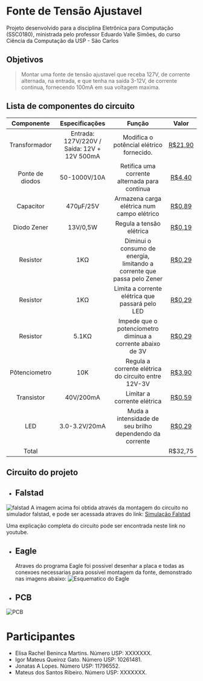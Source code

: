 
# Fonte de Tensão Ajustavel

Projeto desenvolvido para a disciplina Eletrônica para Computação (SSC0180), ministrada pelo professor Eduardo Valle Simões, do curso Ciência da Computação da USP - São Carlos  

## Objetivos
> Montar uma fonte de tensão ajustavel que receba 127V, de corrente alternada, na entrada, e que tenha na saida 3-12V, de corrente continua, fornecendo 100mA em sua voltagem maxima.


## Lista de componentes do circuito 

 Componente | Especificações     | Função | Valor    
:---------: | :-----------------:|:-----: |:----------:  
Transformador   | Entrada: 127V/220V / Saída: 12V + 12V 500mA | Modifica o potêncial elétrico fornecido.     |[R$21,90](https://www.filipeflop.com/produto/transformador-trafo-12v-12v-500ma-bivolt/?gclid=CjwKCAjwxLH3BRApEiwAqX9areP5FGhM8JJqK7Jvn082xlDDOCEa7RWokWT-8mK8e1Cb3rjjSbqzxxoCyewQAvD_BwE)
Ponte de diodos | 50-1000V/10A | Retifica uma corrente alternada para continua                                | [R$4,40](https://www.filipeflop.com/produto/modulo-ponte-h-kbu1010-retificadora/#tab-wc-simulador-parcelas) 
Capacitor       | 470µF/25V | Armazena carga elétrica num campo elétrico                                   | [R$0,89](https://www.filipeflop.com/produto/capacitor-eletrolitico-470%c2%b5f-25v-x5-unidades/)
Diodo Zener     | 13V/0,5W | Regula a tensão elétrica                                                        | [R$0,19]( https://www.filipeflop.com/produto/diodo-zener-2-a-39v/) 
Resistor        | 1KΩ |Diminui o consumo de energia, limitando a corrente que passa pelo Zener | [R$0,29](https://www.filipeflop.com/produto/resistor-1k%CF%89-14w-x20-unidades/)
Resistor        | 1KΩ | Limita a corrente elétrica que passará pelo LED                                      | [R$0,29](https://www.filipeflop.com/produto/resistor-1k%CF%89-14w-x20-unidades/)
Resistor        | 5.1KΩ | Impede que o potenciometro diminua a corrente abaixo de 3V                         | [R$0,29](https://www.filipeflop.com/produto/resistor-2-2k-14w-x20-unidades/)
Pôtenciometro   | 10K | Regula a corrente elétrica do circuito entre 12V-3V                       | [R$3,90](https://www.filipeflop.com/produto/potenciometro-linear-10k/)  
Transistor      | 40V/200mA  | Limitar a corrente elétrica                                        | [R$0,59](https://www.filipeflop.com/produto/transistor-a1015-pnp-x10-unidades/) 
LED     | 3.0-3.2V/20mA  | Muda a intensidade de seu brilho dependendo da corrente                                        | [R$0,29](https://www.filipeflop.com/produto/led-difuso-5mm-verde-x10-unidades/)
Total     |   |                                       | R$32,75



## Circuito do projeto

- ## Falstad 
![falstad](https://github.com/IgorGato/Fonte-de-Tensao-Ajustavel-3-12V/blob/master/Simulacao%20do%20circuito.png)
  A imagem acima foi obtida através da montagem do circuito no simulador falstad, e pode ser acessada atraves do link: 
  [Simulação Falstad](http://tinyurl.com/ybvgt9q6)
  
  Uma explicação completa do circuito pode ser encontrada neste link no youtube.
  
- ## Eagle 

  Atraves do programa Eagle foi possivel desenhar a placa e todas as conexoes necessarias para possivel montagem da fonte, demonstrado nas imagens abaixo:
![Esquematico do Eagle](https://github.com/IgorGato/Fonte-de-Tensao-Ajustavel-3-12V/blob/master/eagle.jpeg)

- ## PCB
![PCB](https://github.com/IgorGato/Fonte-de-Tensao-Ajustavel-3-12V/blob/master/FONTE.jpeg)


# Participantes

 - Elisa Rachel Beninca Martins. Número USP: XXXXXXX.
 - Igor Mateus Queiroz Gato. Número USP: 10261481.
 - Jonatas A Lopes. Número USP: 11796552.
 - Mateus dos Santos Ribeiro. Número USP: XXXXXXX.
